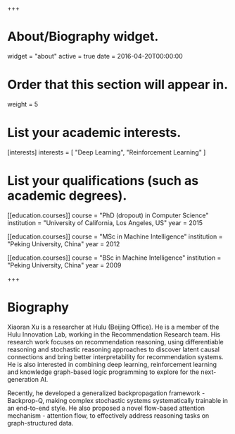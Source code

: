 +++
# About/Biography widget.
widget = "about"
active = true
date = 2016-04-20T00:00:00

# Order that this section will appear in.
weight = 5

# List your academic interests.
[interests]
  interests = [
    "Deep Learning",
    "Reinforcement Learning"
  ]

# List your qualifications (such as academic degrees).
[[education.courses]]
  course = "PhD (dropout) in Computer Science"
  institution = "University of California, Los Angeles, US"
  year = 2015

[[education.courses]]
  course = "MSc in Machine Intelligence"
  institution = "Peking University, China"
  year = 2012

[[education.courses]]
  course = "BSc in Machine Intelligence"
  institution = "Peking University, China"
  year = 2009
 
+++

# Biography

Xiaoran Xu is a researcher at Hulu (Beijing Office). He is a member of the Hulu Innovation Lab, working in the Recommendation Research team. His research work focuses on recommendation reasoning, using differentiable reasoning and stochastic reasoning approaches to discover latent causal connections and bring better interpretability for recommendation systems. He is also interested in combining deep learning, reinforcement learning and knowledge graph-based logic programming to explore for the next-generation AI.

Recently, he developed a generalized backpropagation framework - Backprop-Q, making complex stochastic systems systematically trainable in an end-to-end style. He also proposed a novel flow-based attention mechanism - attention flow, to effectively address reasoning tasks on graph-structured data.

